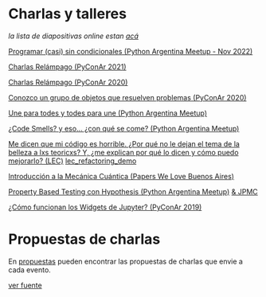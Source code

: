# Charlas y talleres

*la lista de diapositivas online estan [acá](https://slides.saxa.xyz)*

[Programar (casi) sin condicionales (Python Argentina Meetup - Nov 2022)](./presentaciones/pyar_sincondicionales/)

[Charlas Relámpago (PyConAr 2021)](./presentaciones/pyconar_2021/)

[Charlas Relámpago (PyConAr 2020)](https://github.com/akielbowicz/presentations/tree/pyconar_2020_charlas_relampago)

[Conozco un grupo de objetos que resuelven problemas (PyConAr 2020)](./presentaciones/pyconar_2020/)

[Une para todes y todes para une (Python Argentina Meetup)](./presentaciones/pyar_pairprogramming/)

[¿Code Smells? y eso... ¿con qué se come? (Python Argentina Meetup)](./presentaciones/pyar_codesmells/)

[Me dicen que mi código es horrible. ¿Por qué no le dejan el tema de la belleza a lxs teoricxs? Y, ¿me explican por qué lo dicen y cómo puedo mejorarlo? (LEC)](./presentaciones/lec_journal_club/)
[lec_refactoring_demo](https://github.com/akielbowicz/presentations/tree/lec_refactoring_demo)

[Introducción a la Mecánica Cuántica (Papers We Love Buenos Aires)](./presentaciones/pwl_mecanica_cuantica/)

[Property Based Testing con Hypothesis (Python Argentina Meetup)](./presentaciones/pyar_hypotesis/) [& JPMC](./presentaciones/jpmc_hypothesis/)

[¿Cómo funcionan los Widgets de Jupyter? (PyConAr 2019)](./presentaciones/pyconar_2019/)


# Propuestas de charlas

En [propuestas](./propuestas/) pueden encontrar las propuestas de charlas que envie a cada evento.



[ver fuente](https://github.com/akielbowicz/presentations)
